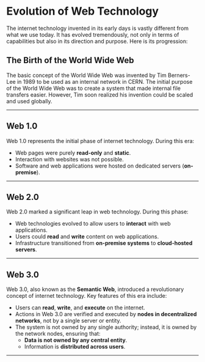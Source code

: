 # Evolution of Web Technology

The internet technology invented in its early days is vastly different from what we use today. It has evolved tremendously, not only in terms of capabilities but also in its direction and purpose. Here is its progression:

## **The Birth of the World Wide Web**

The basic concept of the World Wide Web was invented by Tim Berners-Lee in 1989 to be used as an internal network in CERN. The initial purpose of the World Wide Web was to create a system that made internal file transfers easier. However, Tim soon realized his invention could be scaled and used globally.

---

## **Web 1.0**

Web 1.0 represents the initial phase of internet technology. During this era:

- Web pages were purely **read-only** and **static**.
- Interaction with websites was not possible.
- Software and web applications were hosted on dedicated servers (**on-premise**).

---

## **Web 2.0**

Web 2.0 marked a significant leap in web technology. During this phase:

- Web technologies evolved to allow users to **interact** with web applications.
- Users could **read** and **write** content on web applications.
- Infrastructure transitioned from **on-premise systems** to **cloud-hosted servers**.

---

## **Web 3.0**

Web 3.0, also known as the **Semantic Web**, introduced a revolutionary concept of internet technology. Key features of this era include:

- Users can **read**, **write**, and **execute** on the internet.
- Actions in Web 3.0 are verified and executed by **nodes in decentralized networks**, not by a single server or entity.
- The system is not owned by any single authority; instead, it is owned by the network nodes, ensuring that:
  - **Data is not owned by any central entity**.
  - Information is **distributed across users**.

---
